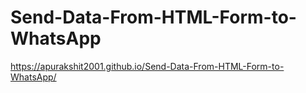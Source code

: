 # Send-Data-From-HTML-Form-to-WhatsApp
https://apurakshit2001.github.io/Send-Data-From-HTML-Form-to-WhatsApp/
